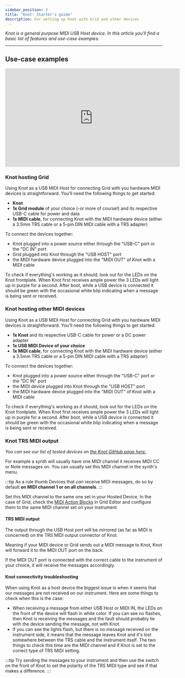 ```yaml
---
sidebar_position: 3
title: "Knot: Starter's guide"
description: For setting up Knot with Grid and other devices
---
```

*Knot is a general purpose MIDI USB Host device.*
*In this article you'll find a basic list of features and use-case examples.*

---

<!---

## First setup and troubleshooting

regular mode/through mode

### status leds and what do they mean

<div style={{display: 'flex', alignItems: 'center', justifyContent: 'center'}}>



| Status | LED color | LED |
| ---- | ---- | ---- |
| device connected | dim green | all |
| no connected device | white pulse | all |
| booting process | purple | all |
|  | white flicker | left |
|  | white flicker | center |
|  | white flicker | right |

</div>

<div style={{display: 'flex', alignItems: 'center', justifyContent: 'center'}}>

| Status | LED color | LED |
| ---- | ---- | ---- |
| device connected | dim blue | all |
| no connected device | white pulse | all |
| booting process | purple | all |
|  | white flicker | left |
|  | white flicker | center |
|  | white flicker | right |

</div>

<div style={{display: 'flex', alignItems: 'center', justifyContent: 'center'}}>


| Status | LED color | LED |
| ---- | ---- | ---- |
| bootloader ready | bright green | all |
| bootloader not ready | bright red | all |
| booting process | purple | all |
| firmware update | orange blink | all |

</div>

### firmware update - 

bright red leds

bright green leds



### troubleshooting

no signal at midi ports

--->

## Use-case examples

<div style={{display: 'flex', alignItems: 'center', justifyContent: 'center'}}>
<iframe width="560" height="315" src="https://www.youtube.com/embed/4PMpWmHERBg?si=5lWsNrk2w_kyQikf" title="YouTube video player" frameborder="0" allow="accelerometer; autoplay; clipboard-write; encrypted-media; gyroscope; picture-in-picture; web-share" referrerpolicy="strict-origin-when-cross-origin" allowfullscreen></iframe>
</div> 



### Knot hosting Grid

Using Knot as a USB MIDI Host for connecting Grid with you hardware MIDI devices is straightforward. You'll need the following things to get started:

- **Knot**
- **1x Grid module** of your choice (-or more of course!) and its respective USB-C cable for power and data
- **1x MIDI cable**, for connecting Knot with the MIDI hardware device (either a 3.5mm TRS cable or a 5-pin DIN MIDI cable with a TRS adapter)

To connect the devices together:

- Knot plugged into a power source either through the "USB-C" port or the "DC IN" port
- Grid plugged into Knot through the "USB HOST" port
- the MIDI hardware device plugged into the "MIDI OUT" of Knot with a MIDI cable

To check if everything's working as it should, look out for the LEDs on the Knot frontplate. When Knot first receives ample power the 3 LEDs will light up in purple for a second. After boot, while a USB device is connected it should be green with the occasional white blip indicating when a message is being sent or received.

<!--- Kéne ide egy example konfiguráció arról hogy hogyan is néz ki egy Grides setup, lehetőleg Visual Aid
Valamint későbbiekhez egy example setup a MIDI eszköz + Knot kombóhoz
És a legizgalmasabb talán hogy a hangszerhez kapcsolás rész hogy néz ki a dolognak

--->

### Knot hosting other MIDI devices

Using Knot as a USB MIDI Host for connecting Grid with you hardware MIDI devices is straightforward. You'll need the following things to get started:

- **1x Knot** and its respective USB-C cable for power or a DC power adapter
- **1x USB MIDI Device of your choice**
- **1x MIDI cable**, for connecting Knot with the MIDI hardware device (either a 3.5mm TRS cable or a 5-pin DIN MIDI cable with a TRS adapter)

To connect the devices together:

- Knot plugged into a power source either through the "USB-C" port or the "DC IN" port
- the MIDI device plugged into Knot through the "USB HOST" port
- the MIDI hardware device plugged into the "MIDI OUT" of Knot with a MIDI cable

To check if everything's working as it should, look out for the LEDs on the Knot frontplate. When Knot first receives ample power the 3 LEDs will light up in purple for a second. After boot, while a USB device is connected it should be green with the occasional white blip indicating when a message is being sent or received.

### Knot TRS MIDI output

*You can see our list of tested devices on [the Knot GitHub page here.](https://github.com/intechstudio/knot)*

For example a synth will usually have one MIDI channel it receives MIDI CC or Note messages on. You can usually set this MIDI channel in the synth's menu.

:::tip As a rule thumb
Devices that *can* receive MIDI messages, do so by default **on MIDI channel 1 or on all channels**.
:::

Set this MIDI channel to the same one set in your Hosted Device. In the case of Grid, check the [MIDI Action Blocks](/docs/wiki/actions/midi/midi.md) in Grid Editor and configure them to the same MIDI channel set on your instrument.

#### TRS MIDI output

The output through the USB Host port will be mirrored (as far as MIDI is concerned) on the TRS MIDI output connector of Knot.

Meaning if your MIDI device or Grid sends out a MIDI message to Knot, Knot will forward it to the MIDI OUT port on the back.

If the MIDI OUT port is connected with the correct cable to the instrument of your choice, it will receive the messages accordingly.

<!---
#### TRS MIDI input
--->

#### Knot connectivity troubleshooting

When using Knot as a host device the biggest issue is when it seems that our messages are not received on our instrument. Here are some things to check when this is the case:

- When receiving a message from either USB Host or MIDI IN, the LEDs on the front of the device will flash in white color. If you can see no flashes, then Knot is receiving the messages and the fault should probably lie with the device sending the message, not with Knot.
- If you can see the lights flash, but there is no message received on the instrument side, it means that the message leaves Knot and it's lost somewhere between the TRS cable and the instrument itself.
  The two things to check this time are the MIDI channel and if Knot is set to the correct type of TRS MIDI setting.

:::tip
Try sending the messages to your instrument and then use the switch on the front of Knot to set the polarity of the TRS MIDI type and see if that makes a difference.
:::
